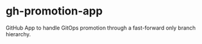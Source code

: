 # gh-promotion-app

GitHub App to handle GitOps promotion through a fast-forward only branch hierarchy.
